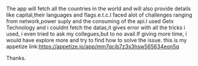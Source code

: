 The app will fetch all the countries in the world and will also provide details like capital,their languages and flags.e.t.c.I faced alot of challenges ranging from network,power suply and the consuming of the api.I used Getx Technology and i couldnt fetch the datas,it gives error with all the tricks i used, i even tried to ask my collegues,but to no avail.If giving more time, i would have explore more and try to find how to solve the issue.
this is my appetize link:https://appetize.io/app/mm7qcib7z3s3hsw565634eon5q

Thanks.
